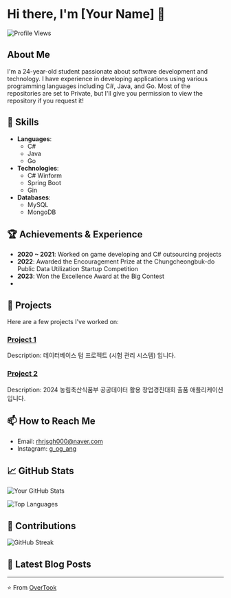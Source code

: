 # Hi there, I'm [Your Name] 👋

![Profile Views](https://komarev.com/ghpvc/?username=your-github-username&color=brightgreen)

## About Me
I'm a 24-year-old student passionate about software development and technology. I have experience in developing applications using various programming languages including C#, Java, and Go.
Most of the repositories are set to Private, but I'll give you permission to view the repository if you request it!

## 🚀 Skills
- **Languages**: 
  - C#
  - Java
  - Go
- **Technologies**: 
  - C# Winform
  - Spring Boot
  - Gin
- **Databases**: 
  - MySQL
  - MongoDB

## 🏆 Achievements & Experience
- **2020 ~ 2021**: Worked on game developing and C# outsourcing projects
- **2022**: Awarded the Encouragement Prize at the Chungcheongbuk-do Public Data Utilization Startup Competition
- **2023**: Won the Excellence Award at the Big Contest
- 
## 📂 Projects
Here are a few projects I've worked on:

### [Project 1](https://github.com/OverTook/Examination)
Description: 데이터베이스 텀 프로젝트 (시험 관리 시스템) 입니다.

### [Project 2](https://github.com/OverTook/LivestockCare_ChatBot)
Description: 2024 농림축산식품부 공공데이터 활용 창업경진대회 출품 애플리케이션입니다.

## 📫 How to Reach Me
- Email: rhrjsgh000@naver.com
- Instagram: [g_og_ang](https:/instagram.com/g_og_ang/)

## 📈 GitHub Stats
![Your GitHub Stats](https://github-readme-stats.vercel.app/api?username=your-github-username&show_icons=true&hide=contribs,prs&cache_seconds=86400&theme=tokyonight)

![Top Languages](https://github-readme-stats.vercel.app/api/top-langs/?username=your-github-username&layout=compact&theme=tokyonight)

## 🌟 Contributions
![GitHub Streak](https://github-readme-streak-stats.herokuapp.com/?user=your-github-username&theme=tokyonight)

## 📝 Latest Blog Posts
<!-- BLOG-POST-LIST:START -->
<!-- BLOG-POST-LIST:END -->

---

⭐️ From [OverTook](https://github.com/OverTook)
